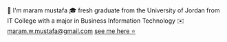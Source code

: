 

  📝  I'm maram mustafa 🎓 fresh graduate from the University of Jordan from IT College with a major in Business Information Technology ✉️ maram.w.mustafa@gmail.com 
[see me here ⭐](https://github.com/maram-mustafa)


